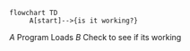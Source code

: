  ```mermaid 
flowchart TD
      A[start]-->{is it working?}
``` 
*A* Program Loads
*B* Check to see if its working
